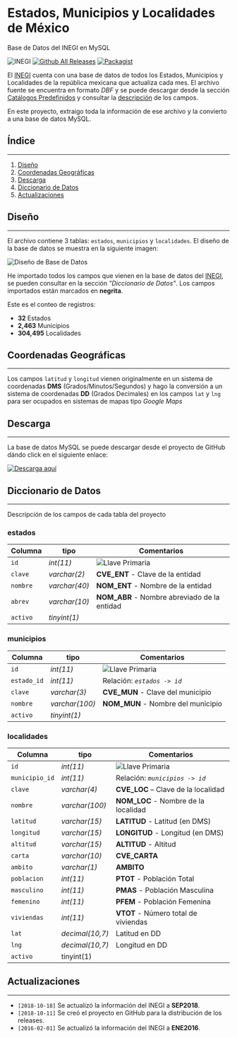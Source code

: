 # Estados, Municipios y Localidades de México
Base de Datos del INEGI en MySQL

![INEGI](http://developarts.com/bl-content/uploads/pages/0816cd7b202010d18c4740d5a698faa9/inegibanner.png)
[![Github All Releases](https://img.shields.io/badge/Download-GitHub-orange.svg?style=flat-square)](https://github.com/developarts/cat_inegi/releases/latest) 
[![Packagist](https://img.shields.io/packagist/l/doctrine/orm.svg?style=flat-square)](https://opensource.org/licenses/MIT)

El [INEGI](http://www.inegi.org.mx/) cuenta con una base de datos de todos los Estados, Municipios y Localidades de la república mexicana que actualiza cada mes. El archivo fuente se encuentra en formato _DBF_ y se puede descargar desde la sección [Catálogos Predefinidos](http://www.inegi.org.mx/geo/contenidos/geoestadistica/catalogoclaves.aspx) y consultar la [descripción](https://blog.openalfa.com/recursos-para-la-obtencion-de-datos-geograficos-de-mexico#Catalogos_de_Entidades_Estados_Municipios_y_Localidades) de los campos.

En este proyecto, extraigo toda la información de ese archivo y la convierto a una base de datos MySQL.

<!-- pagebreak -->

## Índice
-----
1. [Diseño](#link1)
2. [Coordenadas Geográficas](#link2)
3. [Descarga](#link3)
4. [Diccionario de Datos](#link4)
5. [Actualizaciones](#link5)

<!-- toc -->

## Diseño <a name="link1"></a>
-----

El archivo contiene 3 tablas: `estados`, `municipios` y `localidades`. El diseño de la base de datos se muestra en la siguiente imagen:


![Diseño de Base de Datos](http://developarts.com/bl-content/uploads/inegidbdesign.png)


He importado todos los campos que vienen en la base de datos del [INEGI](http://www.inegi.org.mx/), se pueden consultar en la sección _"Diccionario de Datos"_. Los campos importados están marcados en **negrita**.

Este es el conteo de registros:

* **32** Estados
* **2,463** Municipios
* **304,495** Localidades

## Coordenadas Geográficas <a name="link2"></a>
------

Los campos `latitud` y `longitud` vienen originalmente en un sistema de coordenadas **DMS** (Grados/Minutos/Segundos) y hago la conversión a un sistema de coordenadas **DD** (Grados Decimales) en los campos `lat` y `lng` para ser ocupados en sistemas de mapas tipo _Google Maps_


## Descarga <a name="link3"></a>
------

La base de datos MySQL se puede descargar desde el proyecto de GitHub dándo click en el siguiente enlace:

[![Descarga aquí](http://developarts.com/bl-content/uploads/github.png)](https://github.com/developarts/cat_inegi/releases/latest)



## Diccionario de Datos <a name="link4"></a>
------

Descripción de los campos de cada tabla del proyecto

### estados
| Columna | tipo | Comentarios |
| --- | --- | --- |
| `id` | _int(11)_ | ![Llave Primaria](http://developarts.com/bl-content/uploads/iconkey.png) |
| `clave` | _varchar(2)_ | **CVE_ENT** - Clave de la entidad |
| `nombre` | _varchar(40)_ | **NOM_ENT** - Nombre de la entidad |
| `abrev` | _varchar(10)_ | **NOM_ABR** - Nombre abreviado de la entidad |
| `activo` | _tinyint(1)_ |  |

### municipios
| Columna | tipo | Comentarios |
| --- | --- | --- |
| `id` | _int(11)_ | ![Llave Primaria](http://developarts.com/bl-content/uploads/iconkey.png) |
| `estado_id` | _int(11)_ | Relación: _`estados -> id`_ |
| `clave` | _varchar(3)_ | **CVE_MUN** - Clave del municipio |
| `nombre` | _varchar(100)_ | **NOM_MUN** - Nombre del municipio |
| `activo` | _tinyint(1)_ |  |

### localidades
| Columna | tipo | Comentarios |
| --- | --- | --- |
| `id` | _int(11)_ | ![Llave Primaria](http://developarts.com/bl-content/uploads/iconkey.png) |
| `municipio_id` | _int(11)_ | Relación: _`municipios -> id`_ |
| `clave` | _varchar(4)_ | **CVE_LOC** – Clave de la localidad |
| `nombre` | _varchar(100)_ | **NOM_LOC** - Nombre de la localidad |
| `latitud` | _varchar(15)_ | **LATITUD** - Latitud (en DMS) |
| `longitud` | _varchar(15)_ | **LONGITUD** - Longitud (en DMS) |
| `altitud` | _varchar(15)_ | **ALTITUD** - Altitud |
| `carta` | _varchar(10)_ | **CVE_CARTA** |
| `ambito` | _varchar(1)_ | **AMBITO** |
| `poblacion` | _int(11)_ | **PTOT** - Población Total |
| `masculino` | _int(11)_ | **PMAS** - Población Masculina |
| `femenino` | _int(11)_ | **PFEM** - Población Femenina |
| `viviendas` | _int(11)_ | **VTOT** - Número total de viviendas |
| `lat` | _decimal(10,7)_ | Latitud en DD |
| `lng` | _decimal(10,7)_ | Longitud en DD |
| `activo` | tinyint(1) |  |



## Actualizaciones <a name="link5"></a>
------

* `[2018-10-18]` Se actualizó la información del INEGI a **SEP2018**.
* `[2018-10-11]` Se creó el proyecto en GitHub para la distribución de los releases.
* `[2016-02-01]` Se actualizó la información del INEGI a **ENE2016**.

